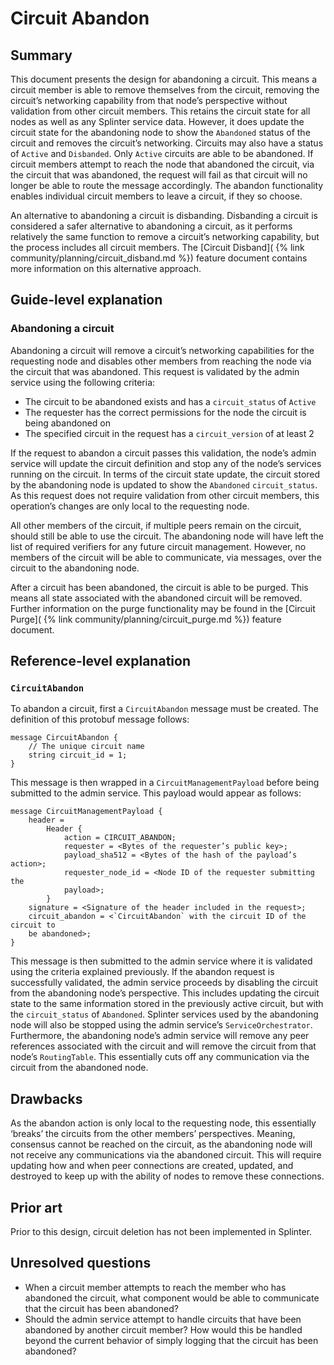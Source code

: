 # Circuit Abandon
<!--
  Copyright 2018-2021 Cargill Incorporated
  Licensed under Creative Commons Attribution 4.0 International License
  https://creativecommons.org/licenses/by/4.0/
-->

## Summary
[summary]: #summary

This document presents the design for abandoning a circuit. This means a
circuit member is able to remove themselves from the circuit, removing the
circuit’s networking capability from that node’s perspective without validation
from other circuit members. This retains the circuit state for all nodes as
well as any Splinter service data. However, it does update the circuit state
for the abandoning node to show the `Abandoned` status of the circuit and
removes the circuit’s networking. Circuits may also have a status of `Active`
and `Disbanded`. Only `Active` circuits are able to be abandoned. If circuit
members attempt to reach the node that abandoned the circuit, via the circuit
that was abandoned, the request will fail as that circuit will no longer be
able to route the message accordingly. The abandon functionality enables
individual circuit members to leave a circuit, if they so choose.

An alternative to abandoning a circuit is disbanding. Disbanding a circuit is
considered a safer alternative to abandoning a circuit, as it performs
relatively the same function to remove a circuit’s networking capability, but
the process includes all circuit members. The [Circuit Disband](
{% link community/planning/circuit_disband.md %}) feature document contains
more information on this alternative approach.

## Guide-level explanation
[guide-level-explanation]: #guide-level-explanation

### Abandoning a circuit

Abandoning a circuit will remove a circuit’s networking capabilities for the
requesting node and disables other members from reaching the node via the
circuit that was abandoned. This request is validated by the admin service
using the following criteria:

 - The circuit to be abandoned exists and has a `circuit_status` of `Active`
 - The requester has the correct permissions for the node the circuit is being
   abandoned on
 - The specified circuit in the request has a `circuit_version` of at least 2

If the request to abandon a circuit passes this validation, the node’s admin
service will update the circuit definition and stop any of the node’s services
running on the circuit. In terms of the circuit state update, the circuit
stored by the abandoning node is updated to show the `Abandoned`
`circuit_status`. As this request does not require validation from other
circuit members, this operation’s changes are only local to the requesting node.

All other members of the circuit, if multiple peers remain on the circuit,
should still be able to use the circuit. The abandoning node will have left the
list of required verifiers for any future circuit management. However, no
members of the circuit will be able to communicate, via messages, over the
circuit to the abandoning node.

After a circuit has been abandoned, the circuit is able to be purged. This
means all state associated with the abandoned circuit will be removed. Further
information on the purge functionality may be found in the [Circuit Purge](
{% link community/planning/circuit_purge.md %}) feature document.

## Reference-level explanation
[reference-level-explanation]: #reference-level-explanation

### `CircuitAbandon`

To abandon a circuit, first a `CircuitAbandon` message must be created. The
definition of this protobuf message follows:

```
message CircuitAbandon {
    // The unique circuit name
    string circuit_id = 1;
}
```
This message is then wrapped in a `CircuitManagementPayload` before being
submitted to the admin service. This payload would appear as follows:

```
message CircuitManagementPayload {
    header =
        Header {
            action = CIRCUIT_ABANDON;
            requester = <Bytes of the requester’s public key>;
            payload_sha512 = <Bytes of the hash of the payload’s action>;
            requester_node_id = <Node ID of the requester submitting the
            payload>;
        }
    signature = <Signature of the header included in the request>;
    circuit_abandon = <`CircuitAbandon` with the circuit ID of the circuit to
    be abandoned>;
}
```
This message is then submitted to the admin service where it is validated using
the criteria explained previously. If the abandon request is successfully
validated, the admin service proceeds by disabling the circuit from the
abandoning node’s perspective. This includes updating the circuit state to the
same information stored in the previously active circuit, but with the
`circuit_status` of `Abandoned`. Splinter services used by the abandoning node
will also be stopped using the admin service’s `ServiceOrchestrator`.
Furthermore, the abandoning node’s admin service will remove any peer
references associated with the circuit and will remove the circuit from that
node’s `RoutingTable`. This essentially cuts off any communication via the
circuit from the abandoned node.


## Drawbacks
[drawbacks]: #drawbacks

As the abandon action is only local to the requesting node, this essentially
‘breaks’ the circuits from the other members’ perspectives. Meaning, consensus
cannot be reached on the circuit, as the abandoning node will not receive any
communications via the abandoned circuit. This will require updating how and
when peer connections are created, updated, and destroyed to keep up with the
ability of nodes to remove these connections.

## Prior art
[prior-art]: #prior-art

Prior to this design, circuit deletion has not been implemented in Splinter.

## Unresolved questions
[unresolved]: #unresolved


* When a circuit member attempts to reach the member who has abandoned the
  circuit, what component would be able to communicate that the circuit has
  been abandoned?
* Should the admin service attempt to handle circuits that have been abandoned
  by another circuit member? How would this be handled beyond the current
  behavior of simply logging that the circuit has been abandoned?
